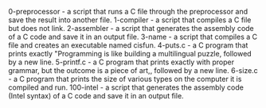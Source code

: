 0-preprocessor - a script that runs a C file through the preprocessor and save the result into another file.
1-compiler - a script that compiles a C file but does not link.
2-assembler - a script that generates the assembly code of a C code and save it in an output file.
3-name - a script that compiles a C file and creates an executable named cisfun.
4-puts.c - a C program that prints exactly "Programming is like building a multilingual puzzle, followed by a new line.
5-printf.c -  a C program that prints exactly with proper grammar, but the outcome is a piece of art,, followed by a new line.
6-size.c - a C program that prints the size of various types on the computer it is compiled and run.
100-intel - a script that generates the assembly code (Intel syntax) of a C code and save it in an output file.
